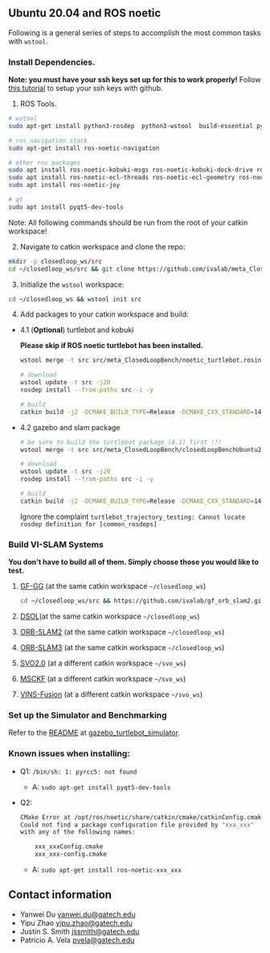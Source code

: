## Ubuntu 20.04 and ROS noetic

Following is a general series of steps to accomplish the most common tasks with `wstool`.

### Install Dependencies.

__Note: you must have your ssh keys set up for this to work properly!__ Follow [this tutorial](https://help.github.com/articles/connecting-to-github-with-ssh/) to setup your ssh keys with github. 

1. ROS Tools.
```bash
# wstool
sudo apt-get install python3-rosdep  python3-wstool  build-essential python3-rosinstall-generator python3-rosinstall

# ros navigation stack
sudo apt-get install ros-noetic-navigation

# other ros packages
sudo apt install ros-noetic-kobuki-msgs ros-noetic-kobuki-dock-drive ros-noetic-kobuki-driver
sudo apt install ros-noetic-ecl-threads ros-noetic-ecl-geometry ros-noetic-ecl-streams
sudo apt install ros-noetic-joy

# qt
sudo apt install pyqt5-dev-tools
```

Note: All following commands should be run from the root of your catkin workspace!

2. Navigate to catkin workspace and clone the repo:
```bash
mkdir -p closedloop_ws/src
cd ~/closedloop_ws/src && git clone https://github.com/ivalab/meta_ClosedLoopBench.git -b feature/ubuntu20.04
```


3. Initialize the `wstool` workspace:
```bash
cd ~/closedloop_ws && wstool init src
```

4. Add packages to your catkin workspace and build:

- 4.1 (**Optional**)  turtlebot and kobuki

	**Please skip if ROS noetic turtlebot has been installed.**

	```bash
	wstool merge -t src src/meta_ClosedLoopBench/noetic_turtlebot.rosinstall

	# download
	wstool update -t src -j20
	rosdep install --from-paths src -i -y

	# build
	catkin build -j2 -DCMAKE_BUILD_TYPE=Release -DCMAKE_CXX_STANDARD=14
	```

- 4.2 gazebo and slam package
	```bash
	# be sure to build the turtlebot package (4.1) first !!!
	wstool merge -t src src/meta_ClosedLoopBench/closedLoopBenchUbuntu20.04.rosinstall

	# download
	wstool update -t src -j20
	rosdep install --from-paths src -i -y

	# build
	catkin build -j2 -DCMAKE_BUILD_TYPE=Release -DCMAKE_CXX_STANDARD=14
	```

	Ignore the complaint `turtlebot_trajectory_testing: Cannot locate rosdep definition for [common_rosdeps]`

### Build VI-SLAM Systems

**You don't have to build all of them. Simply choose those you would like to test.**

1. [GF-GG](https://github.com/ivalab/gf_orb_slam2/tree/feature/ubuntu20.04) (at the same catkin workspace `~/closedloop_ws`)
	```bash
	cd ~/closedloop_ws/src && https://github.com/ivalab/gf_orb_slam2.git -b feature/ubuntu20.04
	```
2. [DSOL](https://github.com/ivalab/dsol.git)(at the same catkin workspace `~/closedloop_ws`)

3. [ORB-SLAM2](https://github.com/ivalab/ORB_SLAM2) (at the same catkin workspace `~/closedloop_ws`)

4. [ORB-SLAM3](https://github.com/ivalab/ORB_SLAM3.git) (at the same catkin workspace `~/closedloop_ws`)

5. [SVO2.0](https://github.gatech.edu/RoboSLAM/rpg_svo_pro_open) (at a different catkin workspace `~/svo_ws`)

6. [MSCKF](https://github.gatech.edu/RoboSLAM/msckf_vio) (at a different catkin workspace `~/svo_ws`)

7. [VINS-Fusion](https://github.gatech.edu/RoboSLAM/VINS-Fusion) (at a different catkin workspace `~/svo_ws`)


### Set up the Simulator and Benchmarking

Refer to the [README](https://github.com/ivalab/gazebo_turtlebot_simulator/tree/feature/ubuntu20.04) at [gazebo_turtlebot_simulator](https://github.com/ivalab/gazebo_turtlebot_simulator/tree/feature/ubuntu20.04).


### Known issues when installing:

- Q1: `/bin/sh: 1: pyrcc5: not found`

  - A: `sudo apt-get install pyqt5-dev-tools`

- Q2:
	```bash
	CMake Error at /opt/ros/noetic/share/catkin/cmake/catkinConfig.cmake:83 (find_package):
	Could not find a package configuration file provided by "xxx_xxx"
	with any of the following names:

		xxx_xxxConfig.cmake
		xxx_xxx-config.cmake
	```

  - A: `sudo apt-get install ros-noetic-xxx_xxx`

## Contact information
- Yanwei Du     yanwei.du@gatech.edu
- Yipu Zhao		yipu.zhao@gatech.edu
- Justin S. Smith   jssmith@gatech.edu
- Patricio A. Vela	pvela@gatech.edu
